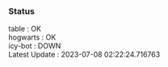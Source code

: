 ### Status


table : OK  
hogwarts : OK  
icy-bot : DOWN  
Latest Update : 2023-07-08 02:22:24.716763
